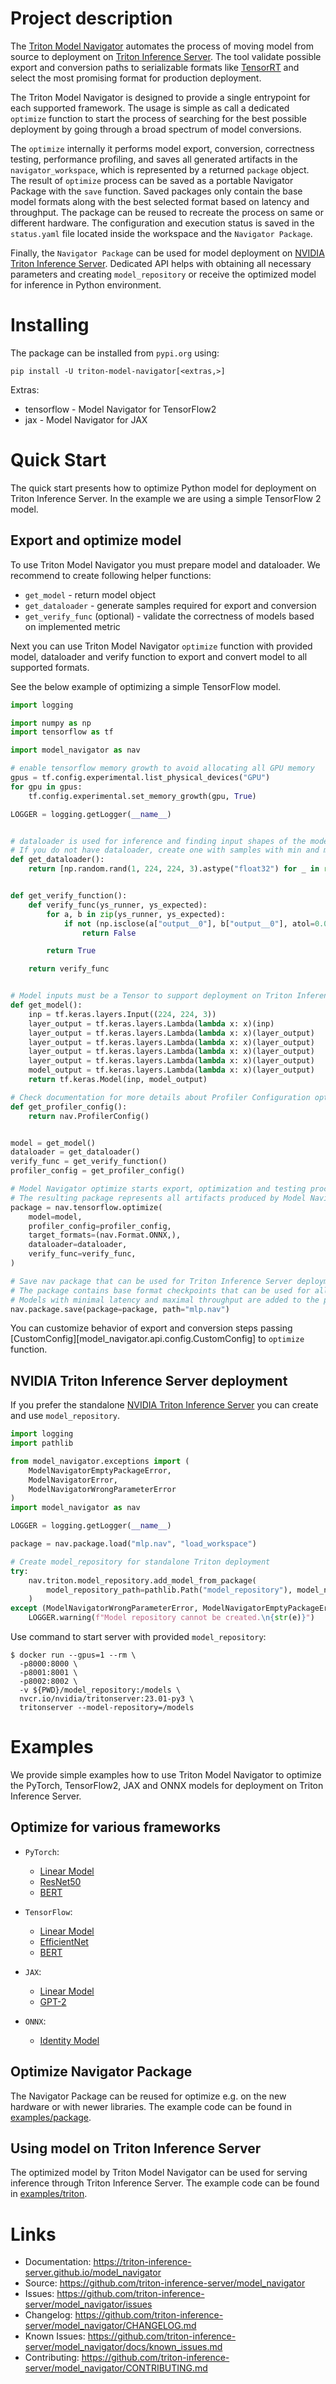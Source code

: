 <!--
Copyright (c) 2021-2023, NVIDIA CORPORATION. All rights reserved.

Licensed under the Apache License, Version 2.0 (the "License");
you may not use this file except in compliance with the License.
You may obtain a copy of the License at

    http://www.apache.org/licenses/LICENSE-2.0

Unless required by applicable law or agreed to in writing, software
distributed under the License is distributed on an "AS IS" BASIS,
WITHOUT WARRANTIES OR CONDITIONS OF ANY KIND, either express or implied.
See the License for the specific language governing permissions and
limitations under the License.
-->

# Project description

The [Triton Model Navigator](https://github.com/triton-inference-server/model_navigator) automates
the process of moving model from source to deployment on
[Triton Inference Server](https://github.com/triton-inference-server/server). The tool validate possible
export and conversion paths to serializable formats like [TensorRT](https://github.com/NVIDIA/TensorRT) and
select the most promising format for production deployment.

The Triton Model Navigator is designed to provide a single entrypoint for each supported framework. The usage is
simple as call a dedicated `optimize` function to start the process of searching for the best
possible deployment by going through a broad spectrum of model conversions.

The `optimize` internally it performs model export, conversion, correctness testing, performance profiling,
and saves all generated artifacts in the `navigator_workspace`, which is represented by a returned `package` object.
The result of `optimize` process can be saved as a portable Navigator Package with the `save` function.
Saved packages only contain the base model formats along with the best selected format based on latency and throughput.
The package can be reused to recreate the process on same or different hardware. The configuration and execution status
is saved in the `status.yaml` file located inside the workspace and the `Navigator Package`.

Finally, the `Navigator Package` can be used for model deployment
on [NVIDIA Triton Inference Server](https://github.com/triton-inference-server/server). Dedicated API helps with obtaining all
necessary parameters and creating `model_repository` or receive the optimized model for inference in Python environment.

# Installing

The package can be installed from `pypi.org` using:

<!--pytest.mark.skip-->

```shell
pip install -U triton-model-navigator[<extras,>]
```

Extras:

- tensorflow - Model Navigator for TensorFlow2
- jax - Model Navigator for JAX

# Quick Start

The quick start presents how to optimize Python model for deployment on Triton Inference Server. In the
example we are using a simple TensorFlow 2 model.

## Export and optimize model

To use Triton Model Navigator you must prepare model and dataloader. We recommend to create following helper
functions:

- `get_model` - return model object
- `get_dataloader` - generate samples required for export and conversion
- `get_verify_func` (optional) - validate the correctness of models based on implemented metric

Next you can use Triton Model Navigator `optimize` function with provided model, dataloader and verify function
to export and convert model to all supported formats.

See the below example of optimizing a simple TensorFlow model.

```python
import logging

import numpy as np
import tensorflow as tf

import model_navigator as nav

# enable tensorflow memory growth to avoid allocating all GPU memory
gpus = tf.config.experimental.list_physical_devices("GPU")
for gpu in gpus:
    tf.config.experimental.set_memory_growth(gpu, True)

LOGGER = logging.getLogger(__name__)


# dataloader is used for inference and finding input shapes of the model.
# If you do not have dataloader, create one with samples with min and max shapes.
def get_dataloader():
    return [np.random.rand(1, 224, 224, 3).astype("float32") for _ in range(10)]


def get_verify_function():
    def verify_func(ys_runner, ys_expected):
        for a, b in zip(ys_runner, ys_expected):
            if not (np.isclose(a["output__0"], b["output__0"], atol=0.01)).all():
                return False

        return True

    return verify_func


# Model inputs must be a Tensor to support deployment on Triton Inference Server.
def get_model():
    inp = tf.keras.layers.Input((224, 224, 3))
    layer_output = tf.keras.layers.Lambda(lambda x: x)(inp)
    layer_output = tf.keras.layers.Lambda(lambda x: x)(layer_output)
    layer_output = tf.keras.layers.Lambda(lambda x: x)(layer_output)
    layer_output = tf.keras.layers.Lambda(lambda x: x)(layer_output)
    layer_output = tf.keras.layers.Lambda(lambda x: x)(layer_output)
    model_output = tf.keras.layers.Lambda(lambda x: x)(layer_output)
    return tf.keras.Model(inp, model_output)

# Check documentation for more details about Profiler Configuration options.
def get_profiler_config():
    return nav.ProfilerConfig()


model = get_model()
dataloader = get_dataloader()
verify_func = get_verify_function()
profiler_config = get_profiler_config()

# Model Navigator optimize starts export, optimization and testing process.
# The resulting package represents all artifacts produced by Model Navigator.
package = nav.tensorflow.optimize(
    model=model,
    profiler_config=profiler_config,
    target_formats=(nav.Format.ONNX,),
    dataloader=dataloader,
    verify_func=verify_func,
)

# Save nav package that can be used for Triton Inference Server deployment or obtaining model runner later.
# The package contains base format checkpoints that can be used for all other conversions.
# Models with minimal latency and maximal throughput are added to the package.
nav.package.save(package=package, path="mlp.nav")
```

You can customize behavior of export and conversion steps
passing [CustomConfig][model_navigator.api.config.CustomConfig]
to `optimize` function.

## NVIDIA Triton Inference Server deployment

If you prefer the standalone [NVIDIA Triton Inference Server](https://github.com/triton-inference-server) you can create
and use `model_repository`.

```python
import logging
import pathlib

from model_navigator.exceptions import (
    ModelNavigatorEmptyPackageError,
    ModelNavigatorError,
    ModelNavigatorWrongParameterError
)
import model_navigator as nav

LOGGER = logging.getLogger(__name__)

package = nav.package.load("mlp.nav", "load_workspace")

# Create model_repository for standalone Triton deployment
try:
    nav.triton.model_repository.add_model_from_package(
        model_repository_path=pathlib.Path("model_repository"), model_name="dummy_model", package=package
    )
except (ModelNavigatorWrongParameterError, ModelNavigatorEmptyPackageError, ModelNavigatorError) as e:
    LOGGER.warning(f"Model repository cannot be created.\n{str(e)}")
```

Use command to start server with provided `model_repository`:

```shell
$ docker run --gpus=1 --rm \
  -p8000:8000 \
  -p8001:8001 \
  -p8002:8002 \
  -v ${PWD}/model_repository:/models \
  nvcr.io/nvidia/tritonserver:23.01-py3 \
  tritonserver --model-repository=/models
```

# Examples

We provide simple examples how to use Triton Model Navigator to optimize the PyTorch, TensorFlow2, JAX and ONNX models
for deployment on Triton Inference Server.

## Optimize for various frameworks

- `PyTorch`:
  * [Linear Model](https://github.com/triton-inference-server/model_navigator/examples/torch/linear)
  * [ResNet50](https://github.com/triton-inference-server/model_navigator/examples/torch/resnet50)
  * [BERT](https://github.com/triton-inference-server/model_navigator/examples/torch/bert)

- `TensorFlow`:
  * [Linear Model](https://github.com/triton-inference-server/model_navigator/examples/tensorflow/linear)
  * [EfficientNet](https://github.com/triton-inference-server/model_navigator/examples/tensorflow/efficientnet)
  * [BERT](https://github.com/triton-inference-server/model_navigator/examples/tensorflow/bert)

- `JAX`:
  * [Linear Model](https://github.com/triton-inference-server/model_navigator/examples/jax/linear)
  * [GPT-2](https://github.com/triton-inference-server/model_navigator/examples/jax/gpt2)

- `ONNX`:
  * [Identity Model](https://github.com/triton-inference-server/model_navigator/examples/onnx/identity)

## Optimize Navigator Package

The Navigator Package can be reused for optimize e.g. on the new hardware or with newer libraries.
The example code can be found in [examples/package](https://github.com/triton-inference-server/model_navigator/examples/package).

## Using model on Triton Inference Server

The optimized model by Triton Model Navigator can be used for serving inference through Triton Inference Server. The
example code can be found in [examples/triton](https://github.com/triton-inference-server/model_navigator/examples/triton).


# Links

* Documentation: https://triton-inference-server.github.io/model_navigator
* Source: https://github.com/triton-inference-server/model_navigator
* Issues: https://github.com/triton-inference-server/model_navigator/issues
* Changelog: https://github.com/triton-inference-server/model_navigator/CHANGELOG.md
* Known Issues: https://github.com/triton-inference-server/model_navigator/docs/known_issues.md
* Contributing: https://github.com/triton-inference-server/model_navigator/CONTRIBUTING.md
